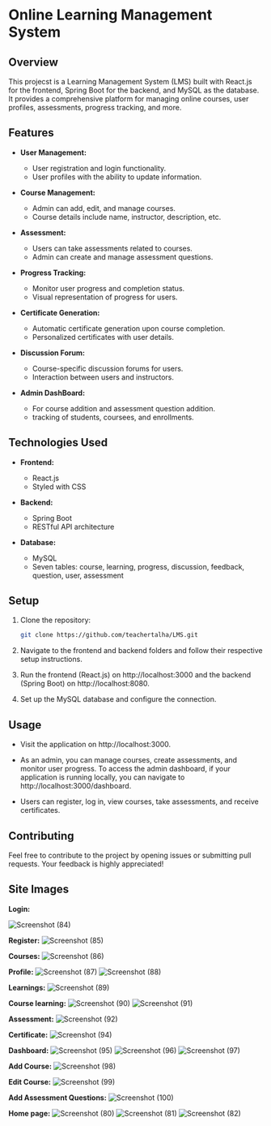 # Online Learning Management System

## Overview

This projecst is a Learning Management System (LMS) built with React.js for the frontend, Spring Boot for the backend, and MySQL as the database. It provides a comprehensive platform for managing online courses, user profiles, assessments, progress tracking, and more.

## Features

- **User Management:**
  - User registration and login functionality.
  - User profiles with the ability to update information.

- **Course Management:**
  - Admin can add, edit, and manage courses.
  - Course details include name, instructor, description, etc.
  
- **Assessment:**
  - Users can take assessments related to courses.
  - Admin can create and manage assessment questions.

- **Progress Tracking:**
  - Monitor user progress and completion status.
  - Visual representation of progress for users.

- **Certificate Generation:**
  - Automatic certificate generation upon course completion.
  - Personalized certificates with user details.

- **Discussion Forum:**
  - Course-specific discussion forums for users.
  - Interaction between users and instructors.

- **Admin DashBoard:**
  - For course addition and assessment question addition.
  - tracking of students, coursees, and enrollments. 

## Technologies Used

- **Frontend:**
  - React.js
  - Styled with CSS

- **Backend:**
  - Spring Boot
  - RESTful API architecture

- **Database:**
  - MySQL
  - Seven tables: course, learning, progress, discussion, feedback, question, user, assessment

## Setup

1. Clone the repository:

    ```bash
    git clone https://github.com/teachertalha/LMS.git
    ```

2. Navigate to the frontend and backend folders and follow their respective setup instructions.

3. Run the frontend (React.js) on http://localhost:3000 and the backend (Spring Boot) on http://localhost:8080.

4. Set up the MySQL database and configure the connection.

## Usage

- Visit the application on http://localhost:3000.

- As an admin, you can manage courses, create assessments, and monitor user progress. To access the admin dashboard, if your application is running locally, you can navigate to http://localhost:3000/dashboard.

- Users can register, log in, view courses, take assessments, and receive certificates.

## Contributing

Feel free to contribute to the project by opening issues or submitting pull requests. Your feedback is highly appreciated!


## Site Images
**Login:**

![Screenshot (84)](https://github.com/PATMESH/Learning-Management-System/assets/101879714/5287bb3e-32b3-4d07-b430-30d9f0f8c511)



**Register:**
![Screenshot (85)](https://github.com/PATMESH/Learning-Management-System/assets/101879714/7af66295-bac6-4af2-a415-d666ffc9fb00)



**Courses:**
![Screenshot (86)](https://github.com/PATMESH/Learning-Management-System/assets/101879714/b466f521-29f6-4af3-a8dc-2449708b60c0)



**Profile:**
![Screenshot (87)](https://github.com/PATMESH/Learning-Management-System/assets/101879714/707d3fa8-0462-4048-a740-c3f3e225c504)
![Screenshot (88)](https://github.com/PATMESH/Learning-Management-System/assets/101879714/0d4b22fe-01b0-4176-b03f-8ba780eb0589)



**Learnings:**
![Screenshot (89)](https://github.com/PATMESH/Learning-Management-System/assets/101879714/7179e9bd-648d-4534-8495-6403a07e9482)



**Course learning:**
![Screenshot (90)](https://github.com/PATMESH/Learning-Management-System/assets/101879714/c79f58d5-d5e0-4899-85cc-fe126fdc09c5)
![Screenshot (91)](https://github.com/PATMESH/Learning-Management-System/assets/101879714/79641a32-f261-433c-a183-7f262a121c9b)



**Assessment:**
![Screenshot (92)](https://github.com/PATMESH/Learning-Management-System/assets/101879714/c6c2cd14-e3c3-4906-bfec-85054325542e)



**Certificate:**
![Screenshot (94)](https://github.com/PATMESH/Learning-Management-System/assets/101879714/602071e3-f74c-4026-9d7c-fc1cc9aa4f58)



**Dashboard:**
![Screenshot (95)](https://github.com/PATMESH/Learning-Management-System/assets/101879714/ba3a9695-cde5-437d-b05c-2c1babb1eedc)
![Screenshot (96)](https://github.com/PATMESH/Learning-Management-System/assets/101879714/5383d0f6-edba-4cd3-8fb0-53ba2ca76b5c)
![Screenshot (97)](https://github.com/PATMESH/Learning-Management-System/assets/101879714/d02a3ed9-40a2-403e-ad4c-743986d3bb1a)



**Add Course:**
![Screenshot (98)](https://github.com/PATMESH/Learning-Management-System/assets/101879714/a57c4b2b-d8ca-4035-8153-2626298474e6)



**Edit Course:**
![Screenshot (99)](https://github.com/PATMESH/Learning-Management-System/assets/101879714/4dddc1b2-435b-4a07-864d-eeb4a4d6b233)



**Add Assessment Questions:**
![Screenshot (100)](https://github.com/PATMESH/Learning-Management-System/assets/101879714/91fd1e0a-b613-4814-a1b4-69827352919f)



**Home page:**
![Screenshot (80)](https://github.com/PATMESH/Learning-Management-System/assets/101879714/8d67282c-0043-4ed6-ae9d-956489b27e55)
![Screenshot (81)](https://github.com/PATMESH/Learning-Management-System/assets/101879714/956f27e9-3552-4411-8ff5-d2cdc640c240)
![Screenshot (82)](https://github.com/PATMESH/Learning-Management-System/assets/101879714/a6550a77-605c-46e9-b038-fd2b1949575b)
